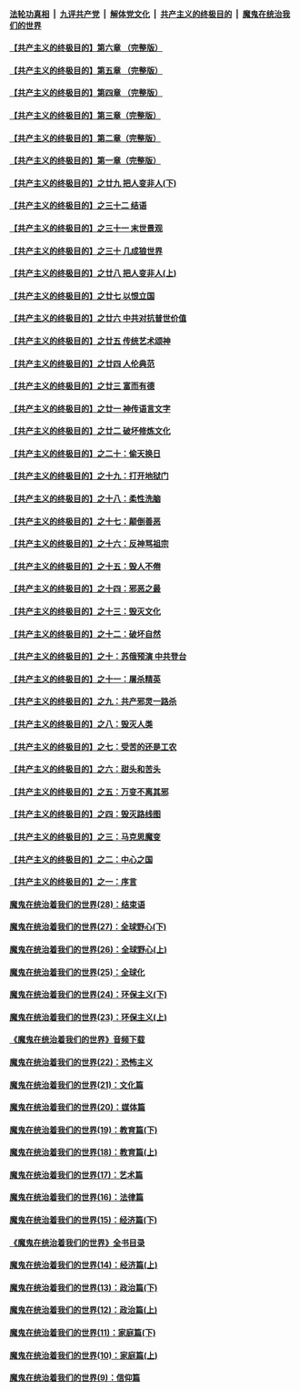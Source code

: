 ####  [法轮功真相](../../../../basic/blob/master/README.md?t=06190602) &nbsp;|&nbsp; [九评共产党](../../../../9ping.md/blob/master/README.md?t=06190602) &nbsp;|&nbsp; [解体党文化](../../../../jtdwh.md/blob/master/README.md?t=06190602)  &nbsp;|&nbsp; [共产主义的终极目的](../../../../gczydzjmd.md/blob/master/README.md?t=06190602) &nbsp;|&nbsp; [魔鬼在统治我们的世界](../../../../mgztzwmdsj.md/blob/master/README.md?t=06190602) 

#### [【共产主义的终极目的】第六章 （完整版）](../pages/nsc422/n11428913.md?t=06190602) 

#### [【共产主义的终极目的】第五章 （完整版）](../pages/nsc422/n11428912.md?t=06190602) 

#### [【共产主义的终极目的】第四章 （完整版）](../pages/nsc422/n11428907.md?t=06190602) 

#### [【共产主义的终极目的】第三章（完整版）](../pages/nsc422/n11428848.md?t=06190602) 

#### [【共产主义的终极目的】第二章（完整版）](../pages/nsc422/n11428831.md?t=06190602) 

#### [【共产主义的终极目的】第一章（完整版）](../pages/nsc422/n11417651.md?t=06190602) 

#### [【共产主义的终极目的】之廿九 把人变非人(下)](../pages/nsc422/n11344140.md?t=06190602) 

#### [【共产主义的终极目的】之三十二 结语](../pages/nsc422/n11360535.md?t=06190602) 

#### [【共产主义的终极目的】之三十一 末世景观](../pages/nsc422/n11351129.md?t=06190602) 

#### [【共产主义的终极目的】之三十 几成狼世界](../pages/nsc422/n11348280.md?t=06190602) 

#### [【共产主义的终极目的】之廿八 把人变非人(上)](../pages/nsc422/n11340492.md?t=06190602) 

#### [【共产主义的终极目的】之廿七 以恨立国](../pages/nsc422/n11336944.md?t=06190602) 

#### [【共产主义的终极目的】之廿六 中共对抗普世价值](../pages/nsc422/n11324785.md?t=06190602) 

#### [【共产主义的终极目的】之廿五 传统艺术颂神](../pages/nsc422/n11296396.md?t=06190602) 

#### [【共产主义的终极目的】之廿四 人伦典范](../pages/nsc422/n11296397.md?t=06190602) 

#### [【共产主义的终极目的】之廿三 富而有德](../pages/nsc422/n11283598.md?t=06190602) 

#### [【共产主义的终极目的】之廿一 神传语言文字](../pages/nsc422/n11263265.md?t=06190602) 

#### [【共产主义的终极目的】之廿二 破坏修炼文化](../pages/nsc422/n11245728.md?t=06190602) 

#### [【共产主义的终极目的】之二十：偷天换日](../pages/nsc422/n11238846.md?t=06190602) 

#### [【共产主义的终极目的】之十九：打开地狱门](../pages/nsc422/n11206376.md?t=06190602) 

#### [【共产主义的终极目的】之十八：柔性洗脑](../pages/nsc422/n11199994.md?t=06190602) 

#### [【共产主义的终极目的】之十七：颠倒善恶](../pages/nsc422/n11179782.md?t=06190602) 

#### [【共产主义的终极目的】之十六：反神骂祖宗](../pages/nsc422/n11166798.md?t=06190602) 

#### [【共产主义的终极目的】之十五：毁人不倦](../pages/nsc422/n11166792.md?t=06190602) 

#### [【共产主义的终极目的】之十四：邪恶之最](../pages/nsc422/n11150249.md?t=06190602) 

#### [【共产主义的终极目的】之十三：毁灭文化](../pages/nsc422/n11135227.md?t=06190602) 

#### [【共产主义的终极目的】之十二：破坏自然](../pages/nsc422/n11135214.md?t=06190602) 

#### [【共产主义的终极目的】之十：苏俄预演 中共登台](../pages/nsc422/n11118424.md?t=06190602) 

#### [【共产主义的终极目的】之十一：屠杀精英](../pages/nsc422/n11118442.md?t=06190602) 

#### [【共产主义的终极目的】之九：共产邪灵一路杀](../pages/nsc422/n11114139.md?t=06190602) 

#### [【共产主义的终极目的】之八：毁灭人类](../pages/nsc422/n11108503.md?t=06190602) 

#### [【共产主义的终极目的】之七：受苦的还是工农](../pages/nsc422/n11101809.md?t=06190602) 

#### [【共产主义的终极目的】之六：甜头和苦头](../pages/nsc422/n11096971.md?t=06190602) 

#### [【共产主义的终极目的】之五：万变不离其邪](../pages/nsc422/n11091285.md?t=06190602) 

#### [【共产主义的终极目的】之四：毁灭路线图](../pages/nsc422/n11086284.md?t=06190602) 

#### [【共产主义的终极目的】之三：马克思魔变](../pages/nsc422/n11061941.md?t=06190602) 

#### [【共产主义的终极目的】之二：中心之国](../pages/nsc422/n11047728.md?t=06190602) 

#### [【共产主义的终极目的】之一：序言](../pages/nsc422/n11086077.md?t=06190602) 

#### [魔鬼在统治着我们的世界(28)：结束语](../pages/nsc422/n10936246.md?t=06190602) 

#### [魔鬼在统治着我们的世界(27)：全球野心(下)](../pages/nsc422/n10928319.md?t=06190602) 

#### [魔鬼在统治着我们的世界(26)：全球野心(上)](../pages/nsc422/n10900318.md?t=06190602) 

#### [魔鬼在统治着我们的世界(25)：全球化](../pages/nsc422/n10788205.md?t=06190602) 

#### [魔鬼在统治着我们的世界(24)：环保主义(下)](../pages/nsc422/n10695307.md?t=06190602) 

#### [魔鬼在统治着我们的世界(23)：环保主义(上)](../pages/nsc422/n10688613.md?t=06190602) 

#### [《魔鬼在统治着我们的世界》音频下载](../pages/nsc422/n10635553.md?t=06190602) 

#### [魔鬼在统治着我们的世界(22)：恐怖主义](../pages/nsc422/n10614727.md?t=06190602) 

#### [魔鬼在统治着我们的世界(21)：文化篇](../pages/nsc422/n10597706.md?t=06190602) 

#### [魔鬼在统治着我们的世界(20)：媒体篇](../pages/nsc422/n10586579.md?t=06190602) 

#### [魔鬼在统治着我们的世界(19)：教育篇(下)](../pages/nsc422/n10564808.md?t=06190602) 

#### [魔鬼在统治着我们的世界(18)：教育篇(上)](../pages/nsc422/n10526970.md?t=06190602) 

#### [魔鬼在统治着我们的世界(17)：艺术篇](../pages/nsc422/n10499093.md?t=06190602) 

#### [魔鬼在统治着我们的世界(16)：法律篇](../pages/nsc422/n10485969.md?t=06190602) 

#### [魔鬼在统治着我们的世界(15)：经济篇(下)](../pages/nsc422/n10469975.md?t=06190602) 

#### [《魔鬼在统治着我们的世界》全书目录](../pages/nsc422/n10464261.md?t=06190602) 

#### [魔鬼在统治着我们的世界(14)：经济篇(上)](../pages/nsc422/n10457370.md?t=06190602) 

#### [魔鬼在统治着我们的世界(13)：政治篇(下)](../pages/nsc422/n10448270.md?t=06190602) 

#### [魔鬼在统治着我们的世界(12)：政治篇(上)](../pages/nsc422/n10444576.md?t=06190602) 

#### [魔鬼在统治着我们的世界(11)：家庭篇(下)](../pages/nsc422/n10440961.md?t=06190602) 

#### [魔鬼在统治着我们的世界(10)：家庭篇(上)](../pages/nsc422/n10435448.md?t=06190602) 

#### [魔鬼在统治着我们的世界(9)：信仰篇](../pages/nsc422/n10432159.md?t=06190602) 

